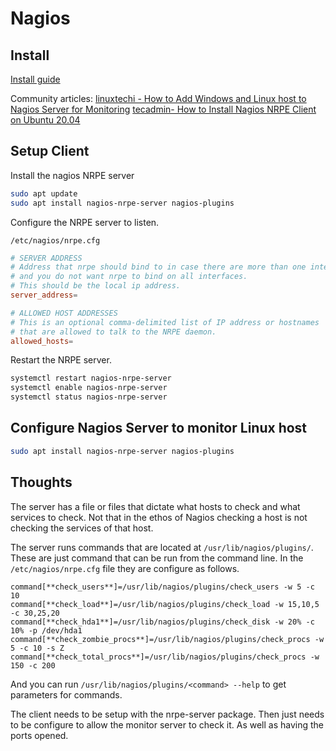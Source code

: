 # Nagios

## Install 

[Install guide](https://support.nagios.com/kb/article/nagios-core-installing-nagios-core-from-source.html#Ubuntu)

Community articles:
[linuxtechi - How to Add Windows and Linux host to Nagios Server for Monitoring](https://tecadmin.net/how-to-install-nrpe-on-ubuntu-20-04/)
[tecadmin- How to Install Nagios NRPE Client on Ubuntu 20.04](https://www.linuxtechi.com/add-windows-linux-host-to-nagios-server/)

## Setup Client

Install the nagios NRPE server

``` bash
sudo apt update
sudo apt install nagios-nrpe-server nagios-plugins
```

Configure the NRPE server to listen. 

`/etc/nagios/nrpe.cfg`

``` conf
# SERVER ADDRESS
# Address that nrpe should bind to in case there are more than one interface
# and you do not want nrpe to bind on all interfaces.
# This should be the local ip address.
server_address=

# ALLOWED HOST ADDRESSES
# This is an optional comma-delimited list of IP address or hostnames
# that are allowed to talk to the NRPE daemon.
allowed_hosts=
```

Restart the NRPE server.

``` bash
systemctl restart nagios-nrpe-server
systemctl enable nagios-nrpe-server
systemctl status nagios-nrpe-server
```

## Configure Nagios Server to monitor Linux host

``` bash
sudo apt install nagios-nrpe-server nagios-plugins
```



## Thoughts

The server has a file or files that dictate what hosts to check and what services to check. Not that in the ethos of Nagios checking a host is not checking the services of that host. 

The server runs commands that are located at `/usr/lib/nagios/plugins/`. These are just command that can be run from the command line. In the `/etc/nagios/nrpe.cfg` file they are configure as follows. 

``` config
command[**check_users**]=/usr/lib/nagios/plugins/check_users -w 5 -c 10
command[**check_load**]=/usr/lib/nagios/plugins/check_load -w 15,10,5 -c 30,25,20
command[**check_hda1**]=/usr/lib/nagios/plugins/check_disk -w 20% -c 10% -p /dev/hda1
command[**check_zombie_procs**]=/usr/lib/nagios/plugins/check_procs -w 5 -c 10 -s Z
command[**check_total_procs**]=/usr/lib/nagios/plugins/check_procs -w 150 -c 200
```

And you can run `/usr/lib/nagios/plugins/<command> --help` to get parameters for commands. 

The client needs to be setup with the nrpe-server package. Then just needs to be configure to allow the monitor server to check it. As well as having the ports opened.